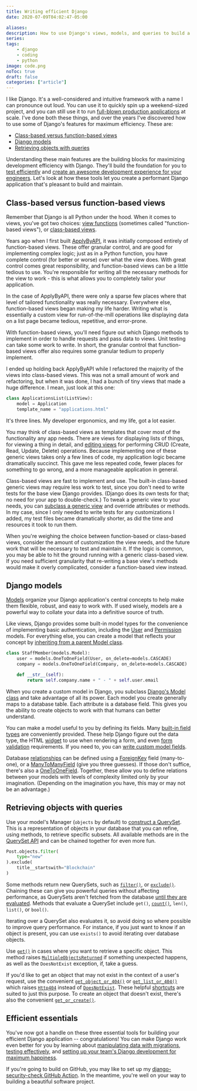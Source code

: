 ```yaml
---
title: Writing efficient Django
date: 2020-07-09T04:02:47-05:00

aliases:
description: How to use Django's views, models, and queries to build a better application.
series:
tags:
    - django
    - coding
    - python
image: code.png
noToc: true
draft: false
categories: ["article"]
---
```


I like Django. It's a well-considered and intuitive framework with a name I can pronounce out loud. You can use it to quickly spin up a weekend-sized project, and you can still use it to run [full-blown production applications](https://applybyapi.com) at scale. I've done both these things, and over the years I've discovered how to use some of Django's features for maximum efficiency. These are:

- [Class-based versus function-based views](#class-based-versus-function-based-views)
- [Django models](#django-models)
- [Retrieving objects with queries](#retrieving-objects-with-queries)

Understanding these main features are the building blocks for maximizing development efficiency with Django. They'll build the foundation for you to [test efficiently](/blog/increase-developer-confidence-with-a-great-django-test-suite/) and [create an awesome development experience for your engineers](/blog/django-project-best-practices-to-keep-your-developers-happy/). Let's look at how these tools let you create a performant Django application that's pleasant to build and maintain.

## Class-based versus function-based views

Remember that Django is all Python under the hood. When it comes to views, you've got two choices: [view functions](https://docs.djangoproject.com/en/3.2/topics/http/views/) (sometimes called "function-based views"), or [class-based views](https://docs.djangoproject.com/en/3.2/topics/class-based-views/).

Years ago when I first built [ApplyByAPI](https://applybyapi.com), it was initially composed entirely of function-based views. These offer granular control, and are good for implementing complex logic; just as in a Python function, you have complete control (for better or worse) over what the view does. With great control comes great responsibility, and function-based views can be a little tedious to use. You're responsible for writing all the necessary methods for the view to work - this is what allows you to completely tailor your application.

In the case of ApplyByAPI, there were only a sparse few places where that level of tailored functionality was really necessary. Everywhere else, function-based views began making my life harder. Writing what is essentially a custom view for run-of-the-mill operations like displaying data on a list page became tedious, repetitive, and error-prone.

With function-based views, you'll need figure out which Django methods to implement in order to handle requests and pass data to views. Unit testing can take some work to write. In short, the granular control that function-based views offer also requires some granular tedium to properly implement.

I ended up holding back ApplyByAPI while I refactored the majority of the views into class-based views. This was not a small amount of work and refactoring, but when it was done, I had a bunch of tiny views that made a huge difference. I mean, just look at this one:

```python
class ApplicationsList(ListView):
    model = Application
    template_name = "applications.html"
```

It's three lines. My developer ergonomics, and my life, got a lot easier.

You may think of class-based views as templates that cover most of the functionality any app needs. There are views for displaying lists of things, for viewing a thing in detail, and [editing views](https://docs.djangoproject.com/en/3.2/ref/class-based-views/generic-editing/) for performing CRUD (Create, Read, Update, Delete) operations. Because implementing one of these generic views takes only a few lines of code, my application logic became dramatically succinct. This gave me less repeated code, fewer places for something to go wrong, and a more manageable application in general.

Class-based views are fast to implement and use. The built-in class-based generic views may require less work to test, since you don't need to write tests for the base view Django provides. (Django does its own tests for that; no need for your app to double-check.) To tweak a generic view to your needs, you can [subclass a generic view](https://docs.djangoproject.com/en/3.2/topics/class-based-views/#subclassing-generic-views) and override attributes or methods. In my case, since I only needed to write tests for any customizations I added, my test files became dramatically shorter, as did the time and resources it took to run them.

When you're weighing the choice between function-based or class-based views, consider the amount of customization the view needs, and the future work that will be necessary to test and maintain it. If the logic is common, you may be able to hit the ground running with a generic class-based view. If you need sufficient granularity that re-writing a base view's methods would make it overly complicated, consider a function-based view instead.

## Django models

[Models](https://docs.djangoproject.com/en/3.2/topics/db/models/) organize your Django application's central concepts to help make them flexible, robust, and easy to work with. If used wisely, models are a powerful way to collate your data into a definitive source of truth.

Like views, Django provides some built-in model types for the convenience of implementing basic authentication, including the [User](https://docs.djangoproject.com/en/3.2/ref/contrib/auth/) and [Permission](https://docs.djangoproject.com/en/3.2/ref/contrib/auth/) models. For everything else, you can create a model that reflects your concept by [inheriting from a parent Model class](https://docs.djangoproject.com/en/3.2/topics/db/models/#model-inheritance).

```python
class StaffMember(models.Model):
    user = models.OneToOneField(User, on_delete=models.CASCADE)
    company = models.OneToOneField(Company, on_delete=models.CASCADE)

    def __str__(self):
        return self.company.name + " - " + self.user.email
```

When you create a custom model in Django, you subclass [Django's Model class](https://github.com/django/django/blob/master/django/db/models/base.py) and take advantage of all its power. Each model you create generally maps to a database table. Each attribute is a database field. This gives you the ability to create objects to work with that humans can better understand.

You can make a model useful to you by defining its fields. Many [built-in field types](https://docs.djangoproject.com/en/3.2/ref/models/fields/#model-field-types) are conveniently provided. These help Django figure out the data type, the HTML [widget](https://docs.djangoproject.com/en/3.2/ref/forms/widgets/) to use when rendering a form, and even [form validation](https://docs.djangoproject.com/en/3.2/ref/forms/validation/) requirements. If you need to, you can [write custom model fields](https://docs.djangoproject.com/en/3.2/howto/custom-model-fields/).

Database [relationships](https://docs.djangoproject.com/en/3.2/topics/db/models/#relationships) can be defined using a [ForeignKey](https://docs.djangoproject.com/en/3.2/ref/models/fields/#django.db.models.ForeignKey) field (many-to-one), or a [ManyToManyField](https://docs.djangoproject.com/en/3.2/ref/models/fields/#django.db.models.ManyToManyField) (give you three guesses). If those don't suffice, there's also a [OneToOneField](https://docs.djangoproject.com/en/3.2/ref/models/fields/#django.db.models.OneToOneField). Together, these allow you to define relations between your models with levels of complexity limited only by your imagination. (Depending on the imagination you have, this may or may not be an advantage.)

## Retrieving objects with queries

Use your model's Manager (`objects` by default) to [construct a QuerySet](https://docs.djangoproject.com/en/3.2/topics/db/queries/#retrieving-objects). This is a representation of objects in your database that you can refine, using methods, to retrieve specific subsets. All available methods are in the [QuerySet API](https://docs.djangoproject.com/en/3.2/ref/models/querysets/#django.db.models.query.QuerySet) and can be chained together for even more fun.

```py
Post.objects.filter(
    type="new"
).exclude(
    title__startswith="Blockchain"
)
```

Some methods return new QuerySets, such as [`filter()`](https://docs.djangoproject.com/en/3.2/ref/models/querysets/#filter), or [`exclude()`](https://docs.djangoproject.com/en/3.2/ref/models/querysets/#exclude). Chaining these can give you powerful queries without affecting performance, as QuerySets aren't fetched from the database [until they are evaluated](https://docs.djangoproject.com/en/3.2/ref/models/querysets/#when-querysets-are-evaluated). Methods that evaluate a QuerySet include `get()`, [`count()`](https://docs.djangoproject.com/en/3.2/ref/models/querysets/#count), `len()`, `list()`, or `bool()`.

Iterating over a QuerySet also evaluates it, so avoid doing so where possible to improve query performance. For instance, if you just want to know if an object is present, you can use `exists()` to avoid iterating over database objects.

Use [`get()`](https://docs.djangoproject.com/en/3.2/ref/models/querysets/#django.db.models.query.QuerySet.get) in cases where you want to retrieve a specific object. This method raises [`MultipleObjectsReturned`](https://docs.djangoproject.com/en/3.2/ref/exceptions/#django.core.exceptions.MultipleObjectsReturned) if something unexpected happens, as well as the `DoesNotExist` exception, if, take a guess.

If you'd like to get an object that may not exist in the context of a user's request, use the convenient [`get_object_or_404()`](https://docs.djangoproject.com/en/3.2/topics/http/shortcuts/#get-object-or-404) or [`get_list_or_404()`](https://docs.djangoproject.com/en/3.2/topics/http/shortcuts/#get-list-or-404) which raises [`Http404`](https://docs.djangoproject.com/en/3.2/topics/http/views/#django.http.Http404) instead of [`DoesNotExist`](https://docs.djangoproject.com/en/3.2/ref/models/instances/#django.db.models.Model.DoesNotExist). These helpful [shortcuts](https://docs.djangoproject.com/en/3.2/topics/http/shortcuts/) are suited to just this purpose. To create an object that doesn't exist, there's also the convenient [`get_or_create()`](https://docs.djangoproject.com/en/3.2/ref/models/querysets/#get-or-create).

<!-- omit in toc -->
## Efficient essentials

You've now got a handle on these three essential tools for building your efficient Django application -- congratulations! You can make Django work even better for you by learning about [manipulating data with migrations](/blog/manipulating-data-with-django-migrations/), [testing effectively](/blog/increase-developer-confidence-with-a-great-django-test-suite/), and [setting up your team's Django development for maximum happiness](/blog/django-project-best-practices-to-keep-your-developers-happy/).

If you're going to build on GitHub, you may like to set up my [django-security-check GitHub Action](https://github.com/victoriadrake/django-security-check). In the meantime, you're well on your way to building a beautiful software project.
